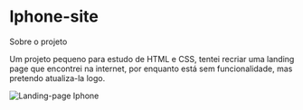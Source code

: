 # Iphone-site

Sobre o projeto

Um projeto pequeno para estudo de HTML e CSS, tentei recriar uma landing page que encontrei
na internet, por enquanto está sem funcionalidade, mas pretendo atualiza-la logo.

![Landing-page Iphone](../Iphone-site/prints/Captura%20de%20tela%202025-04-29%20102225.png)